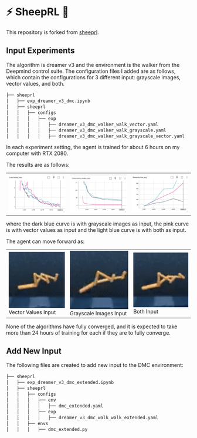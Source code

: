 # ⚡ SheepRL 🐑

This repository is forked from [sheeprl](https://github.com/Eclectic-Sheep/sheeprl).

## Input Experiments

The algorithm is dreamer v3 and the environment is the walker from the Deepmind control suite. The configuration files I added are as follows, which contain the configurations for 3 different input: grayscale images, vector values, and both.
```
├── sheeprl
│   ├── exp_dreamer_v3_dmc.ipynb
│   ├── sheeprl
│   │   ├── configs
│   │   │   ├── exp
│   │   │   │   ├── dreamer_v3_dmc_walker_walk_vector.yaml
│   │   │   │   ├── dreamer_v3_dmc_walker_walk_grayscale.yaml
│   │   │   │   ├── dreamer_v3_dmc_walker_walk_grayscale_vector.yaml
```
In each experiment setting, the agent is trained for about 6 hours on my computer with RTX 2080.

The results are as follows:
<div align="center">
  <table>
    <tr>
      <td><img src="assets/exp/value_loss.png" width="300px"></td>
      <td><img src="assets/exp/world_model_loss.png" width="300px"></td>
      <td><img src="assets/exp/reward.png" width="300px"></td>
    </tr>
  </table>
</div>
where the dark blue curve is with grayscale images as input, the pink curve is with vector values as input and the light blue curve is with both as input.

The agent can move forward as:
<div align="center">
  <table>
    <tr>
      <td><img src="assets/exp/vector.gif" width="200px" /><br>Vector Values Input</td>
      <td><img src="assets/exp/grayscale.gif" width="200px" /><br>Grayscale Images Input</td>
      <td><img src="assets/exp/both.gif" width="200px" /><br>Both Input</td>
    </tr>
  </table>
</div>
None of the algorithms have fully converged, and it is expected to take more than 24 hours of training for each if they are to fully converge.

## Add New Input

The following files are created to add new input to the DMC environment:
```
├── sheeprl
│   ├── exp_dreamer_v3_dmc_extended.ipynb
│   ├── sheeprl
│   │   ├── configs
│   │   │   ├── env
│   │   │   │   ├── dmc_extended.yaml
│   │   │   ├── exp
│   │   │   │   ├── dreamer_v3_dmc_walk_walk_extended.yaml
│   │   ├── envs
│   │   │   ├── dmc_extended.py
```
